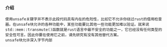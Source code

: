 #### 介绍

    使用unsafe关键字并不表示此段代码具有内在的危险性，比如它不允许你绕过rust的借用检查器。在unsafe块允许的各种功能中，某些功能要比其他一些功能更加难以验证。就来说std::mem::transmute()函数就是rust语言中最不安全的功能之一，它已经没有任何类型的安全性可言。因此你要在使用它之前，请先研究有没有其他替代方案。
    unsafe块允许深入字节内部
